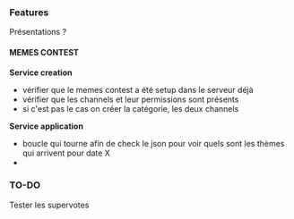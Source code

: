 ### Features

Présentations ?

#### MEMES CONTEST

**Service creation**
- vérifier que le memes contest a été setup dans le serveur déjà
- vérifier que les channels et leur permissions sont présents
- si c'est pas le cas on créer la catégorie, les deux channels

**Service application**
- boucle qui tourne afin de check le json pour voir quels sont les thèmes qui arrivent pour date X
- 


### TO-DO

Tester les supervotes